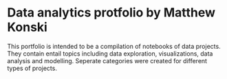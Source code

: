 # Data analytics protfolio by Matthew Konski
This portfolio is intended to be a compilation of notebooks of data projects. They contain entail topics including data exploration, visualizations, data analysis and modelling. Seperate categories were created for different types of projects.
